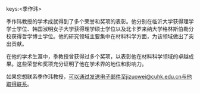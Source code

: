 keys:<季作玮>


季作玮教授的学术成就得到了多个荣誉和奖项的表彰。他分别在临沂大学获得理学学士学位、韩国淑明女子大学获得理学硕士学位以及北卡罗来纳大学格林斯伯勒分校获得哲学博士学位。他的研究领域主要集中在材料科学方面，为该领域做出了突出贡献。

在他的学术生涯中，季教授曾获得过多个奖项，以表彰他在材料科学领域的卓越成果。这些荣誉和奖项充分证明了他在学术界的地位和影响力。

如果您想联系季作玮教授，可以通过发送电子邮件至jizuowei@cuhk.edu.cn与他取得联系。